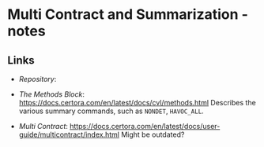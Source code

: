 # Multi Contract and Summarization - notes

## Links
- _Repository_:

- _The Methods Block_: <https://docs.certora.com/en/latest/docs/cvl/methods.html>
  Describes the various summary commands, such as `NONDET`, `HAVOC_ALL`.

- _Multi Contract_: <https://docs.certora.com/en/latest/docs/user-guide/multicontract/index.html>
  Might be outdated?
